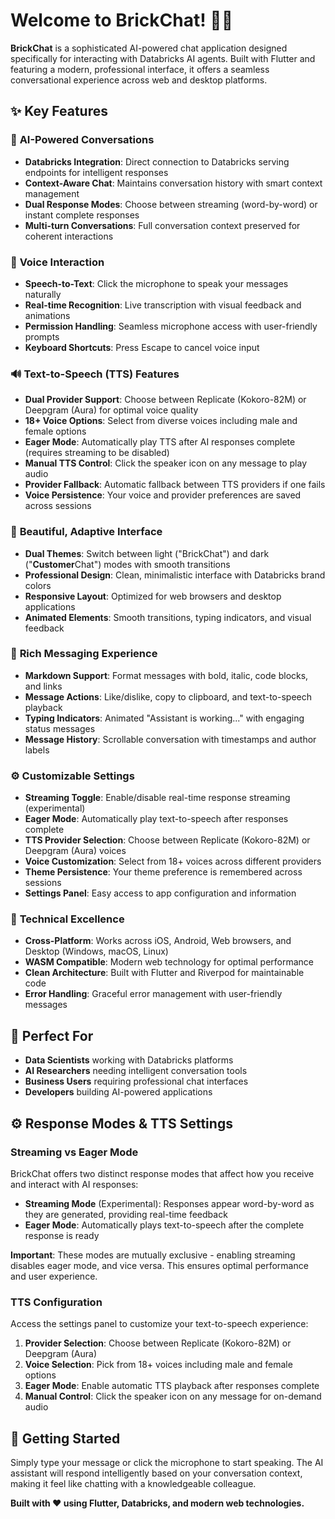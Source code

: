 # Welcome to BrickChat! 🧱💬

**BrickChat** is a sophisticated AI-powered chat application designed specifically for interacting with Databricks AI agents. Built with Flutter and featuring a modern, professional interface, it offers a seamless conversational experience across web and desktop platforms.

## ✨ Key Features

### 🎯 **AI-Powered Conversations**
- **Databricks Integration**: Direct connection to Databricks serving endpoints for intelligent responses
- **Context-Aware Chat**: Maintains conversation history with smart context management
- **Dual Response Modes**: Choose between streaming (word-by-word) or instant complete responses
- **Multi-turn Conversations**: Full conversation context preserved for coherent interactions

### 🎤 **Voice Interaction**
- **Speech-to-Text**: Click the microphone to speak your messages naturally
- **Real-time Recognition**: Live transcription with visual feedback and animations
- **Permission Handling**: Seamless microphone access with user-friendly prompts
- **Keyboard Shortcuts**: Press Escape to cancel voice input

### 🔊 **Text-to-Speech (TTS) Features**
- **Dual Provider Support**: Choose between Replicate (Kokoro-82M) or Deepgram (Aura) for optimal voice quality
- **18+ Voice Options**: Select from diverse voices including male and female options
- **Eager Mode**: Automatically play TTS after AI responses complete (requires streaming to be disabled)
- **Manual TTS Control**: Click the speaker icon on any message to play audio
- **Provider Fallback**: Automatic fallback between TTS providers if one fails
- **Voice Persistence**: Your voice and provider preferences are saved across sessions

### 🎨 **Beautiful, Adaptive Interface**
- **Dual Themes**: Switch between light ("BrickChat") and dark ("**Customer**Chat") modes with smooth transitions
- **Professional Design**: Clean, minimalistic interface with Databricks brand colors
- **Responsive Layout**: Optimized for web browsers and desktop applications
- **Animated Elements**: Smooth transitions, typing indicators, and visual feedback

### 💬 **Rich Messaging Experience**
- **Markdown Support**: Format messages with bold, italic, code blocks, and links
- **Message Actions**: Like/dislike, copy to clipboard, and text-to-speech playback
- **Typing Indicators**: Animated "Assistant is working..." with engaging status messages
- **Message History**: Scrollable conversation with timestamps and author labels

### ⚙️ **Customizable Settings**
- **Streaming Toggle**: Enable/disable real-time response streaming (experimental)
- **Eager Mode**: Automatically play text-to-speech after responses complete
- **TTS Provider Selection**: Choose between Replicate (Kokoro-82M) or Deepgram (Aura) voices
- **Voice Customization**: Select from 18+ voices across different providers
- **Theme Persistence**: Your theme preference is remembered across sessions
- **Settings Panel**: Easy access to app configuration and information

### 🔧 **Technical Excellence**
- **Cross-Platform**: Works across iOS, Android, Web browsers, and Desktop (Windows, macOS, Linux)
- **WASM Compatible**: Modern web technology for optimal performance
- **Clean Architecture**: Built with Flutter and Riverpod for maintainable code
- **Error Handling**: Graceful error management with user-friendly messages

## 🎯 **Perfect For**
- **Data Scientists** working with Databricks platforms
- **AI Researchers** needing intelligent conversation tools
- **Business Users** requiring professional chat interfaces
- **Developers** building AI-powered applications

## ⚙️ **Response Modes & TTS Settings**

### **Streaming vs Eager Mode**
BrickChat offers two distinct response modes that affect how you receive and interact with AI responses:

- **Streaming Mode** (Experimental): Responses appear word-by-word as they are generated, providing real-time feedback
- **Eager Mode**: Automatically plays text-to-speech after the complete response is ready

**Important**: These modes are mutually exclusive - enabling streaming disables eager mode, and vice versa. This ensures optimal performance and user experience.

### **TTS Configuration**
Access the settings panel to customize your text-to-speech experience:

1. **Provider Selection**: Choose between Replicate (Kokoro-82M) or Deepgram (Aura)
2. **Voice Selection**: Pick from 18+ voices including male and female options
3. **Eager Mode**: Enable automatic TTS playback after responses complete
4. **Manual Control**: Click the speaker icon on any message for on-demand audio

## 🚀 **Getting Started**
Simply type your message or click the microphone to start speaking. The AI assistant will respond intelligently based on your conversation context, making it feel like chatting with a knowledgeable colleague.

**Built with ❤️ using Flutter, Databricks, and modern web technologies.**